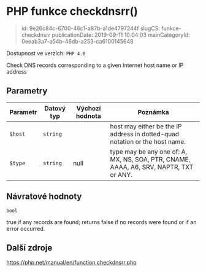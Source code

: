 PHP funkce checkdnsrr()
================================

> id: 9e26c84c-6700-46c1-a87b-a1de4797244f
> slugCS: funkce-checkdnsrr
> publicationDate: 2019-09-11 10:04:03
> mainCategoryId: 0eeab3a7-a54b-46db-a253-ca6100145648

Dostupnost ve verzích: `PHP 4.0`

Check DNS records corresponding to a given Internet host name or IP address


Parametry
--------------

| Parametr | Datový typ | Výchozí hodnota | Poznámka |
|-----|-----|-----|-----|
| `$host` | `string` |  | host may either be the IP address in dotted-quad notation or the host name. |
| `$type` | `string` | null | type may be any one of: A, MX, NS, SOA, PTR, CNAME, AAAA, A6, SRV, NAPTR, TXT or ANY. |


Návratové hodnoty
----------------

`bool`

true if any records are found; returns false if no records
were found or if an error occurred.

Další zdroje
------------

https://php.net/manual/en/function.checkdnsrr.php
